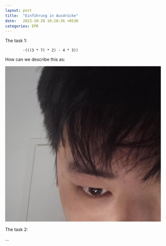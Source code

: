 ```yaml
---
layout: post
title:  "Einführung in Ausdrücke"
date:   2023-10-28 10:28:36 +0530
categories: EPR
---
```

The task 1:

            -(((3 * 7) * 2) - 4 * 3))

How can we describe this as:

![portfolio](assets/myPhoto.jpg)

The task 2:

...

